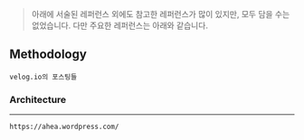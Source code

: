 > 아래에 서술된 레퍼런스 외에도 참고한 레퍼런스가 많이 있지만, 모두 담을 수는 없었습니다. 다만 주요한 레퍼런스는 아래와 같습니다.



## Methodology

```
velog.io의 포스팅들
```



### Architecture

------

```
https://ahea.wordpress.com/
```

